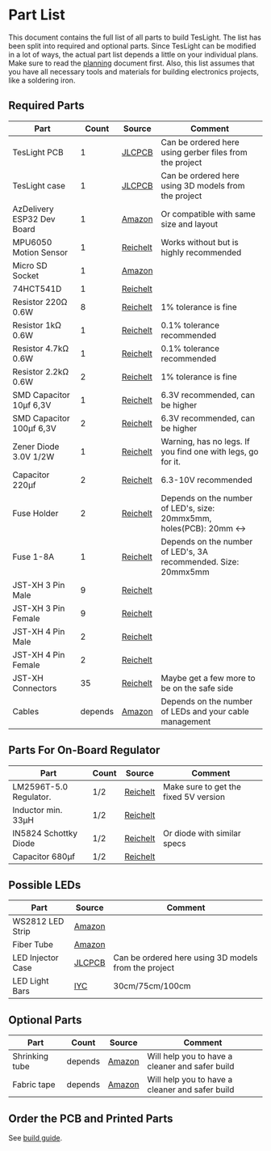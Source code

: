 # Part List

This document contains the full list of all parts to build TesLight.
The list has been split into required and optional parts.
Since TesLight can be modified in a lot of ways, the actual part list depends a little on your individual plans.
Make sure to read the [planning](planning.md) document first.
Also, this list assumes that you have all necessary tools and materials for building electronics projects, like a soldering iron.

## Required Parts

| Part                       | Count   | Source                | Comment                                                              |
| -------------------------- | ------- | --------------------- | -------------------------------------------------------------------- |
| TesLight PCB               | 1       | [JLCPCB][jlcpcb]      | Can be ordered here using gerber files from the project              |
| TesLight case              | 1       | [JLCPCB][jlcpcb]      | Can be ordered here using 3D models from the project                 |
| AzDelivery ESP32 Dev Board | 1       | [Amazon][esp32]       | Or compatible with same size and layout                              |
| MPU6050 Motion Sensor      | 1       | [Reichelt][mpu6050]   | Works without but is highly recommended                              |
| Micro SD Socket            | 1       | [Amazon][sdsocket]    |                                                                      |
| 74HCT541D                  | 1       | [Reichelt][74hct541d] |                                                                      |
| Resistor 220Ω 0.6W         | 8       | [Reichelt][res220]    | 1% tolerance is fine                                                 |
| Resistor 1kΩ 0.6W          | 1       | [Reichelt][res1000]   | 0.1% tolerance recommended                                           |
| Resistor 4.7kΩ 0.6W        | 1       | [Reichelt][res4700]   | 0.1% tolerance recommended                                           |
| Resistor 2.2kΩ 0.6W        | 2       | [Reichelt][res2200]   | 1% tolerance is fine                                                 |
| SMD Capacitor 10µf 6,3V    | 1       | [Reichelt][cap10]     | 6.3V recommended, can be higher                                      |
| SMD Capacitor 100µf 6,3V   | 2       | [Reichelt][cap100]    | 6.3V recommended, can be higher                                      |
| Zener Diode 3.0V 1/2W      | 1       | [Reichelt][zener3.0]  | Warning, has no legs. If you find one with legs, go for it.          |
| Capacitor 220µf            | 2       | [Reichelt][cap220]    | 6.3-10V recommended                                                  |
| Fuse Holder                | 2       | [Reichelt][fholder]   | Depends on the number of LED's, size: 20mmx5mm, holes(PCB): 20mm <-> |
| Fuse 1-8A                  | 1       | [Reichelt][fuse]      | Depends on the number of LED's, 3A recommended. Size: 20mmx5mm       |
| JST-XH 3 Pin Male          | 9       | [Reichelt][jstxh3m]   |                                                                      |
| JST-XH 3 Pin Female        | 9       | [Reichelt][jstxh3f]   |                                                                      |
| JST-XH 4 Pin Male          | 2       | [Reichelt][jstxh4m]   |                                                                      |
| JST-XH 4 Pin Female        | 2       | [Reichelt][jstxh4f]   |                                                                      |
| JST-XH Connectors          | 35      | [Reichelt][jstxhconn] | Maybe get a few more to be on the safe side                          |
| Cables                     | depends | [Amazon][cables]      | Depends on the number of LEDs and your cable management              |

## Parts For On-Board Regulator

| Part                        | Count | Source             | Comment                               |
| --------------------------- | ----- | ------------------ | ------------------------------------- |
| LM2596T-5.0 Regulator.      | 1/2   | [Reichelt][lm2596] | Make sure to get the fixed 5V version |
| Inductor min. 33µH          | 1/2   | [Reichelt][ind33]  |                                       |
| IN5824 Schottky Diode       | 1/2   | [Reichelt][in5824] | Or diode with similar specs           |
| Capacitor 680µf             | 1/2   | [Reichelt][cap680] |                                       |

## Possible LEDs

| Part              | Source            | Comment                                              |
| ----------------- | ----------------- | ---------------------------------------------------- |
| WS2812 LED Strip  | [Amazon][ws2812b] |                                                      |
| Fiber Tube        | [Amazon][fiber]   |                                                      |
| LED Injector Case | [JLCPCB][jlcpcb]  | Can be ordered here using 3D models from the project |
| LED Light Bars    | [IYC][lightbars]  | 30cm/75cm/100cm                                      |

## Optional Parts

| Part           | Count   | Source          | Comment                                         |
| -------------- | ------- | --------------- | ----------------------------------------------- |
| Shrinking tube | depends | [Amazon][tubes] | Will help you to have a cleaner and safer build |
| Fabric tape    | depends | [Amazon][tape]  | Will help you to have a cleaner and safer build |

## Order the PCB and Printed Parts

See [build guide](build.md#order-the-pcb-and-3d-printed-parts).

[jlcpcb]: https://cart.jlcpcb.com/quote?orderType=1&stencilLayer=2&stencilWidth=100&stencilLength=100
[esp32]: https://www.amazon.de/AZDelivery-NodeMCU-Development-Nachfolgermodell-ESP8266/dp/B071P98VTG/ref=sr_1_3?__mk_de_DE=%C3%85M%C3%85%C5%BD%C3%95%C3%91&crid=3U1PNFQJDSD0A&keywords=az%2Besp32&qid=1661668180&sprefix=az%2Besp32%2Caps%2C82&sr=8-3&th=1
[mpu6050]: https://www.reichelt.de/entwicklerboards-beschleunigung-gyroskop-3-achsen-mpu-6050-debo-sens-3axis-p253987.html?&trstct=pos_0&nbc=1
[sdsocket]: https://www.amazon.de/sourcingmap-St%C3%BCck-Oberfl%C3%A4chenmontage-Speicherkarte-Sockel/dp/B00E6PVMU2/ref=sr_1_2?__mk_de_DE=%C3%85M%C3%85%C5%BD%C3%95%C3%91&crid=VKTMLVUP5HRL&keywords=micro+sd+socket+pcb&qid=1661668495&sprefix=micro+sd+socket+pcb%2Caps%2C71&sr=8-2
[74hct541d]: https://www.reichelt.de/latch-octal-4-5--5-5-v-so-20-74hct-541d-nxp-p216688.html?&trstct=pos_0&nbc=1
[res220]: https://www.reichelt.de/duennschichtwiderstand-axial-0-6-w-220-ohm-1--vi-mbb02070c2200-p233705.html?CCOUNTRY=445&LANGUAGE=de&trstct=pos_14&nbc=1&&r=1
[res1000]: https://www.reichelt.de/widerstand-metallschicht-1-0-kohm-0207-0-6-w-0-1--mpr-1-00k-p12751.html?&trstct=pos_6&nbc=1
[res4700]: https://www.reichelt.de/widerstand-metallschicht-4-7-kohm-0207-0-6-w-0-1--mpr-4-70k-p12958.html?&trstct=pos_1&nbc=1
[res2200]: https://www.reichelt.de/duennschichtwiderstand-axial-0-6-w-2-2-kohm-1--vi-mbb02070c2201-p233706.html?&trstct=pos_0&nbc=1
[cap10]: https://www.reichelt.de/smd-tantal-kondensator-10-f-10v-tps-3216-10-10-p167046.html?&trstct=pos_1&nbc=1
[cap100]: https://www.reichelt.de/smd-tantal-100-f-10-6-3v-case-b-125-c-ve-2000-t491b-100u-6-p206458.html?&trstct=pos_5&nbc=1
[zener3.0]: https://www.reichelt.de/zener-diode-3-0-v-0-5-w-5-sod-80-minimelf--tzmc3v0-p280025.html?&trstct=pos_0&nbc=1
[cap220]: https://www.reichelt.de/elko-radial-220-uf-10-v-105-c-low-esr-fm-a-220u-10-p200036.html?&trstct=pos_1&nbc=1
[fuse]: https://www.reichelt.de/feinsicherung-5x20mm-traege-3-15a-tr-3-15a-p21797.html?&trstct=pos_6&nbc=1
[fholder]: https://www.reichelt.de/sicherungshalter-5x20mm-max-6-3a-500v-pl-120000-p14679.html?&trstct=pos_4&nbc=1
[jstxh3m]: https://www.reichelt.de/jst-buchsengehaeuse-1x3-polig-xh-jst-xh3p-bu-p185086.html?&trstct=pos_6&nbc=1
[jstxh3f]: https://www.reichelt.de/jst-stiftleiste-gerade-1x3-polig-xh-jst-xh3p-st-p185074.html?&trstct=pos_1&nbc=1
[jstxh4m]: https://www.reichelt.de/jst-buchsengehaeuse-1x4-polig-xh-jst-xh4p-bu-p185087.html?&trstct=pos_5&nbc=1
[jstxh4f]: https://www.reichelt.de/jst-stiftleiste-gerade-1x4-polig-xh-jst-xh4p-st-p185075.html?&trstct=pos_13&nbc=1
[jstxhconn]: https://www.reichelt.de/jst-crimpkontakt-buchse-xh-jst-xh-ckb-p185091.html?&trstct=pos_0&nbc=1
[cables]: https://www.amazon.de/LEADTOPS-3-poliger-Leiterverl%C3%A4ngerungs-Verzinntes-Traumfarbe/dp/B08JPLRXRK/ref=sr_1_13?keywords=kabel+3+adrig&qid=1662188870&sprefix=kabel+3+%2Caps%2C94&sr=8-13
[lm2596]: https://www.reichelt.de/abwaerts-schaltregler-adj-4-5--40-v-5-0-v-3-a-to-220-5-lm-2596-t5-0-p109365.html?&trstct=pos_1&nbc=1
[ind33]: https://www.reichelt.de/smd-power-induktivitaet-eisenpulverkern-100-h-pan-etqp5m101ygk-p245793.html?&trstct=pos_2&nbc=1
[in5824]: https://www.reichelt.de/schottkydiode-40-v-5-a-do-214ab-smc-sk-54c-p146598.html?&trstct=pos_3&nbc=1
[cap680]: https://www.reichelt.de/elko-radial-680-uf-25-v-105-c-low-esr-fm-a-680u-25-p200061.html?&trstct=pos_6&nbc=1
[ws2812b]: https://www.amazon.de/BTF-LIGHTING-adressierbar-Vollfarbiger-wasserdichte-DIY-Projekte/dp/B088BRY2SH/ref=sr_1_8?__mk_de_DE=%C3%85M%C3%85%C5%BD%C3%95%C3%91&crid=1OSVQ80JPAJDG&keywords=ws2812b+strip+60%2Fm&qid=1662188470&sprefix=ws2812b+strip+60%2Fm%2Caps%2C82&sr=8-8
[fiber]: https://www.amazon.de/TABEN-Autoseitenlicht-LED-Beleuchtung-Innenatmosph%C3%A4re-Neonstreifenleuchten/dp/B08DLJ2JJ1/ref=sr_1_7?__mk_de_DE=%C3%85M%C3%85%C5%BD%C3%95%C3%91&keywords=taben+fiber&qid=1662190164&sr=8-7
[lightbars]: https://individualiseyourcar.com/en/ambitrim-digital-rgb-led-ambient-light-components.html
[tubes]: https://www.amazon.de/ChiliTec-12000058-Chilitec-Schrumpfschlauch-Sortiment-100-teilig/dp/B003H9CJ1Y/ref=sr_1_20_mod_primary_new?__mk_de_DE=%C3%85M%C3%85%C5%BD%C3%95%C3%91&crid=1Q5IY5D32HNLR&keywords=schrumpfschlauch&qid=1662189028&sbo=RZvfv%2F%2FHxDF%2BO5021pAnSA%3D%3D&sprefix=schrumpfschlauch%2Caps%2C115&sr=8-20
[tape]: https://www.amazon.de/tesa-Gewebeband-Witterungsbest%C3%A4ndiges-Panzertape-Befestigen/dp/B000KT7E0U/ref=sr_1_5?__mk_de_DE=%C3%85M%C3%85%C5%BD%C3%95%C3%91&crid=1U7SK4BSKYGK0&keywords=Gewebeband&qid=1662189088&sprefix=gewebeban%2Caps%2C94&sr=8-5
